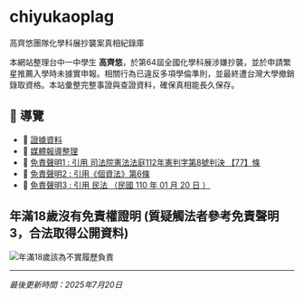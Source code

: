 # chiyukaoplag
高齊悠團隊化學科展抄襲案真相紀錄庫

本網站整理台中一中學生 <strong>高齊悠</strong>，於第64屆全國化學科展涉嫌抄襲，並於申請繁星推薦入學時未據實申報。相關行為已違反多項學倫準則，並最終遭台灣大學撤銷錄取資格。本站彙整完整事證與查證資料，確保真相能長久保存。

## 📂 導覽

- 📁 [證據資料](https://medium.com/@plaganti6/%E5%AE%8C%E6%95%B4%E8%AD%89%E6%93%9A%E9%8F%88-%E7%AC%AC64%E5%B1%86%E5%8C%96%E5%AD%B8%E7%A7%91%E5%B1%95%E6%8A%84%E8%A5%B2%E6%A1%88%E7%99%BC%E5%B1%95-efd0297c1b1b)
- 📰 [媒體報導整理]()
- 📜 [免責聲明1 : 引用 司法院憲法法庭112年憲判字第8號判決 【77】條](https://cons.judicial.gov.tw/docdata.aspx?fid=38&id=340775)
- 📜 [免責聲明2 : 引用《個資法》第6條](https://law.moj.gov.tw/LawClass/LawSingle.aspx?pcode=I0050021&flno=6)
- 📜 [免責聲明3 : 引用 民法 （民國 110 年 01 月 20 日 ）](https://law.moj.gov.tw/LawClass/LawSingleRela.aspx?PCODE=B0000001&FLNO=83&ty=L)

## 年滿18歲沒有免責權證明 (質疑觸法者參考免責聲明3，合法取得公開資料)

![年滿18歲該為不實履歷負責](https://drive.google.com/file/d/1qOkTFvqRslOfQfTQJyj2d5pzH6urL1L-/view?usp=sharing)

---

<em>最後更新時間：2025年7月20日</em>
